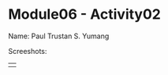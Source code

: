 <h1> Module06 - Activity02 </h1>
<p>Name: Paul Trustan S. Yumang</p>
<p>Screeshots:</p>

<table>
  <tr>
    <td><img></td>
  </tr>
</table>


